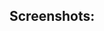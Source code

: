 Screenshots:
------
<img title="" src="https://user-images.githubusercontent.com/114261164/213054479-b9c54d3a-e1f9-46bd-90ca-ab43d68c42e6.png" alt="" data-align="center">
